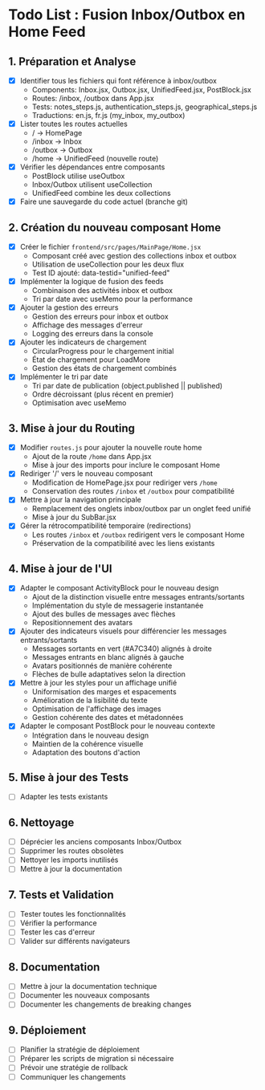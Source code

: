 # Todo List : Fusion Inbox/Outbox en Home Feed

## 1. Préparation et Analyse
- [x] Identifier tous les fichiers qui font référence à inbox/outbox
  - Components: Inbox.jsx, Outbox.jsx, UnifiedFeed.jsx, PostBlock.jsx
  - Routes: /inbox, /outbox dans App.jsx
  - Tests: notes_steps.js, authentication_steps.js, geographical_steps.js
  - Traductions: en.js, fr.js (my_inbox, my_outbox)
- [x] Lister toutes les routes actuelles
  - / -> HomePage
  - /inbox -> Inbox
  - /outbox -> Outbox
  - /home -> UnifiedFeed (nouvelle route)
- [x] Vérifier les dépendances entre composants
  - PostBlock utilise useOutbox
  - Inbox/Outbox utilisent useCollection
  - UnifiedFeed combine les deux collections
- [x] Faire une sauvegarde du code actuel (branche git)

## 2. Création du nouveau composant Home
- [x] Créer le fichier `frontend/src/pages/MainPage/Home.jsx`
  - Composant créé avec gestion des collections inbox et outbox
  - Utilisation de useCollection pour les deux flux
  - Test ID ajouté: data-testid="unified-feed"
- [x] Implémenter la logique de fusion des feeds
  - Combinaison des activités inbox et outbox
  - Tri par date avec useMemo pour la performance
- [x] Ajouter la gestion des erreurs
  - Gestion des erreurs pour inbox et outbox
  - Affichage des messages d'erreur
  - Logging des erreurs dans la console
- [x] Ajouter les indicateurs de chargement
  - CircularProgress pour le chargement initial
  - État de chargement pour LoadMore
  - Gestion des états de chargement combinés
- [x] Implémenter le tri par date
  - Tri par date de publication (object.published || published)
  - Ordre décroissant (plus récent en premier)
  - Optimisation avec useMemo

## 3. Mise à jour du Routing
- [x] Modifier `routes.js` pour ajouter la nouvelle route home
  - Ajout de la route `/home` dans App.jsx
  - Mise à jour des imports pour inclure le composant Home
- [x] Rediriger '/' vers le nouveau composant
  - Modification de HomePage.jsx pour rediriger vers `/home`
  - Conservation des routes `/inbox` et `/outbox` pour compatibilité
- [x] Mettre à jour la navigation principale
  - Remplacement des onglets inbox/outbox par un onglet feed unifié
  - Mise à jour du SubBar.jsx
- [x] Gérer la rétrocompatibilité temporaire (redirections)
  - Les routes `/inbox` et `/outbox` redirigent vers le composant Home
  - Préservation de la compatibilité avec les liens existants

## 4. Mise à jour de l'UI
- [x] Adapter le composant ActivityBlock pour le nouveau design
  - Ajout de la distinction visuelle entre messages entrants/sortants
  - Implémentation du style de messagerie instantanée
  - Ajout des bulles de messages avec flèches
  - Repositionnement des avatars
- [x] Ajouter des indicateurs visuels pour différencier les messages entrants/sortants
  - Messages sortants en vert (#A7C340) alignés à droite
  - Messages entrants en blanc alignés à gauche
  - Avatars positionnés de manière cohérente
  - Flèches de bulle adaptatives selon la direction
- [x] Mettre à jour les styles pour un affichage unifié
  - Uniformisation des marges et espacements
  - Amélioration de la lisibilité du texte
  - Optimisation de l'affichage des images
  - Gestion cohérente des dates et métadonnées
- [x] Adapter le composant PostBlock pour le nouveau contexte
  - Intégration dans le nouveau design
  - Maintien de la cohérence visuelle
  - Adaptation des boutons d'action

## 5. Mise à jour des Tests
- [ ] Adapter les tests existants

## 6. Nettoyage
- [ ] Déprécier les anciens composants Inbox/Outbox
- [ ] Supprimer les routes obsolètes
- [ ] Nettoyer les imports inutilisés
- [ ] Mettre à jour la documentation

## 7. Tests et Validation
- [ ] Tester toutes les fonctionnalités
- [ ] Vérifier la performance
- [ ] Tester les cas d'erreur
- [ ] Valider sur différents navigateurs

## 8. Documentation
- [ ] Mettre à jour la documentation technique
- [ ] Documenter les nouveaux composants
- [ ] Documenter les changements de breaking changes

## 9. Déploiement
- [ ] Planifier la stratégie de déploiement
- [ ] Préparer les scripts de migration si nécessaire
- [ ] Prévoir une stratégie de rollback
- [ ] Communiquer les changements
